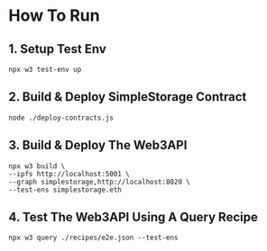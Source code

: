 # How To Run

## 1. Setup Test Env

```
npx w3 test-env up
```

## 2. Build & Deploy SimpleStorage Contract

```
node ./deploy-contracts.js
```

## 3. Build & Deploy The Web3API

```
npx w3 build \
--ipfs http://localhost:5001 \
--graph simplestorage,http://localhost:8020 \
--test-ens simplestorage.eth
```

## 4. Test The Web3API Using A Query Recipe

```
npx w3 query ./recipes/e2e.json --test-ens
```
